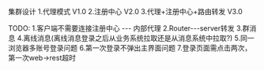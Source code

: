 集群设计
  1.代理模式 V1.0
  2.注册中心 V2.0
  3.代理+注册中心+路由转发 V3.0
  
TODO:
    1.客户端不需要连接注册中心 --- 内部代理
    2.Router---server转发
    3.群消息
    4.离线消息(离线消息登录之后从业务系统拉取还是从消息系统中拉取?)
    5.同一浏览器多账号登录问题
    6.第一次登录不弹出主界面问题
    7.登录页面需点击两次，第一次web->rest超时
    